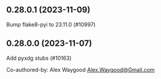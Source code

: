 ## 0.28.0.1 (2023-11-09)

Bump flake8-pyi to 23.11.0 (#10997)

## 0.28.0.0 (2023-11-07)

Add pyxdg stubs (#10163)

Co-authored-by: Alex Waygood <Alex.Waygood@Gmail.com>

